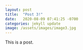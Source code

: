 ```yaml
---
layout: post
title:  "Post 3!"
date:   2020-08-09 07:41:25 -0700
categories: jekyll update
image: /assets/images/image3.jpg
---
```

This is a post.